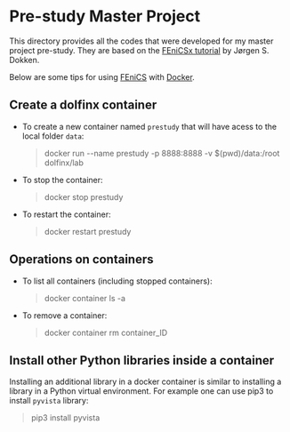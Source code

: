 # Pre-study Master Project

This directory provides all the codes that were developed for my master project pre-study. They are based on the [FEniCSx tutorial](https://jorgensd.github.io/dolfinx-tutorial/index.html#) by Jørgen S. Dokken.

Below are some tips for using [FEniCS](https://fenicsproject.org/) with [Docker](https://www.docker.com/).

## Create a dolfinx container
- To create a new container named `prestudy` that will have acess to the local folder  `data`:
  > docker run --name prestudy -p 8888:8888 -v $(pwd)/data:/root dolfinx/lab
- To stop the container:
  > docker stop prestudy
- To restart the container:
  > docker restart prestudy


## Operations on containers
- To list all containers (including stopped containers):
  > docker container ls -a
- To remove a container:
  > docker container rm container_ID
## Install other Python libraries inside a container
Installing an additional library in a docker container is similar to installing a library in a Python virtual environment. For example one can use pip3 to install `pyvista` library:
> pip3 install pyvista

